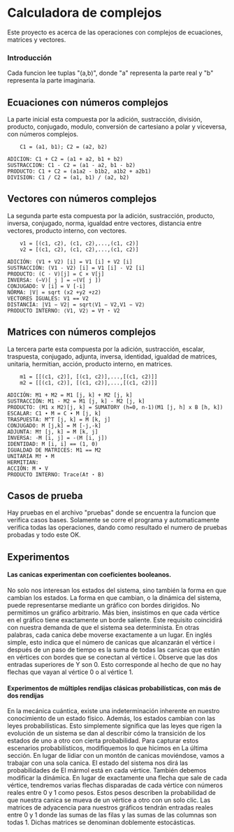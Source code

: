 # Calculadora de complejos

Este proyecto es acerca de las operaciones con complejos de ecuaciones, matrices y vectores.
### Introducción

Cada funcion lee tuplas "(a,b)", donde "a" representa la parte real y "b" representa la parte imaginaria.

## Ecuaciones con números complejos

La parte inicial esta compuesta por la adición, sustracción, división, producto, conjugado, modulo, conversión de cartesiano a polar y viceversa, con números complejos.

```
    C1 = (a1, b1); C2 = (a2, b2)

ADICION: C1 + C2 = (a1 + a2, b1 + b2)
SUSTRACCION: C1 - C2 = (a1 - a2, b1 - b2)
PRODUCTO: C1 + C2 = (a1a2 - b1b2, a1b2 + a2b1)
DIVISION: C1 / C2 = (a1, b1) / (a2, b2)
```

## Vectores con números complejos

La segunda parte esta compuesta por la adición, sustracción, producto, inversa, conjugado, norma, igualdad entre vectores, distancia entre vectores, producto interno, con vectores.

```
    v1 = [(c1, c2), (c1, c2),...,(c1, c2)] 
    v2 = [(c1, c2), (c1, c2),...,(c1, c2)]

ADICIÓN: (V1 + V2) [i] = V1 [i] + V2 [i]
SUSTRACCIÓN: (V1 - V2) [i] = V1 [i] - V2 [i]
PRODUCTO: (C · V)[j] = C × V[j]
INVERSA: (−V)[ j ] = −(V[ j ])
CONJUGADO: V [i] = V [-i]
NÓRMA: |V| = sqrt (x2 +y2 +z2)
VECTORES IGUALES: V1 == V2
DISTANCÍA: |V1 − V2| = sqrt⟨V1 − V2,V1 − V2⟩
PRODUCTO INTERNO: ⟨V1, V2⟩ = V† ⋆ V2
```
## Matrices con números complejos

La tercera parte esta compuesta por la adición, sustracción, escalar, traspuesta, conjugado, adjunta, inversa, identidad, igualdad de matrices, unitaria, hermitian, acción, producto interno, en matrices.

```
    m1 = [[(c1, c2)], [(c1, c2)],...,[(c1, c2)]] 
    m2 = [[(c1, c2)], [(c1, c2)],...,[(c1, c2)]]

ADICIÓN: M1 + M2 = M1 [j, k] + M2 [j, k]
SUSTRACCIÓN: M1 - M2 = M1 [j, k] - M2 [j, k]
PRODUCTO: (M1 x M2)[j, k] = SUMATORY (h=0, n-1)(M1 [j, h] x B [h, k])
ESCALAR: C1 ∙ M = C ∙ M [j, k]
TRASPUESTA: M^T [j, k] = M [k, j]
CONJUGADO: M [j,k] = M [-j,-k]
ADJUNTA: M† [j, k] = M [k, j]
INVERSA: -M [i, j] = -(M [i, j])
IDENTIDAD: M [i, i] == (1, 0)
IGUALDAD DE MATRICES: M1 == M2
UNITARIA M† ∙ M
HERMITIAN:
ACCIÓN: M ∙ V
PRODUCTO INTERNO: Trace(A† ⋆ B)
```


## Casos de prueba

Hay pruebas en el archivo "pruebas" donde se encuentra la funcion que verifica casos bases. Solamente se corre el programa y automaticamente verifica todas las operaciones, dando como resultado el numero de pruebas probadas y todo este OK.

## Experimentos

#### Las canicas experimentan con coeficientes booleanos.
No solo nos interesan los estados del sistema, sino también la forma en que cambian los estados. La forma en que cambian, o la dinámica del sistema, puede representarse mediante un gráfico con bordes dirigidos. No permitimos un gráfico arbitrario. Más bien, insistimos en que cada vértice en el gráfico tiene exactamente un borde saliente. Este requisito coincidirá con nuestra demanda de que el sistema sea determinista. En otras palabras, cada canica debe moverse exactamente a un lugar. En inglés simple, esto indica que el número de canicas que alcanzarán el vértice i después de un paso de tiempo es la suma de todas las canicas que están en vértices con bordes que se conectan al vértice i.
Observe que las dos entradas superiores de Y son 0. Esto corresponde al hecho de que no hay flechas que vayan al vértice 0 o al vértice 1.

#### Experimentos de múltiples rendijas clásicas probabilísticas, con más de dos rendijas
En la mecánica cuántica, existe una indeterminación inherente en nuestro conocimiento de un estado físico. Además, los estados cambian con las leyes probabilísticas. Esto simplemente significa que las leyes que rigen la evolución de un sistema se dan al describir cómo la transición de los estados de uno a otro con cierta probabilidad.
Para capturar estos escenarios probabilísticos, modifiquemos lo que hicimos en
La última sección. En lugar de lidiar con un montón de canicas moviéndose, vamos a
trabajar con una sola canica. El estado del sistema nos dirá las probabilidades de
El mármol está en cada vértice. También debemos modificar la dinámica. En lugar de exactamente una flecha que sale de cada vértice, tendremos varias flechas disparadas de cada vértice con números reales entre 0 y 1 como pesos. Estos pesos describen la probabilidad de que nuestra canica se mueva de un vértice a otro con un solo clic. Las matrices de adyacencia para nuestros gráficos tendrán entradas reales entre 0 y 1 donde las sumas de las filas y las sumas de las columnas son todas 1. Dichas matrices se denominan doblemente estocásticas.
